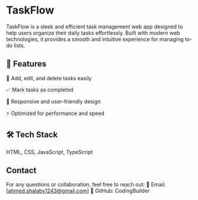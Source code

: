 # TaskFlow
TaskFlow is a sleek and efficient task management web app designed to help users organize their daily tasks effortlessly. Built with modern web technologies, it provides a smooth and intuitive experience for managing to-do lists.

## 🚀 Features
📝 Add, edit, and delete tasks easily

✅ Mark tasks as completed

🎨 Responsive and user-friendly design

⚡ Optimized for performance and speed

## 🛠️ Tech Stack
HTML, CSS, JavaScript, TypeScript

## Contact
For any questions or collaboration, feel free to reach out:
📧 Email: [ahmed.shalaby1243@gmail.com]
🐙 GitHub: CodingBuilder
